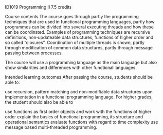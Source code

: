 ID1019 Programming II 7.5 credits

Course contents
The course goes through partly the programming techniques that are used in functional programming languages, partly how programmes can be divided into several executing threads and how these can be coordinated. Examples of programming techniques are recursive definitions, non-updateable data structures, functions of higher order and so called “closures”. Coordination of multiple threads is shown, partly through modification of common data structures, partly through message passing between processes.

The course will use a programming language as the main language but also show similarities and differences with other functional languages.

Intended learning outcomes
After passing the course, students should be able to:

use recursion, pattern matching and non-modifiable data structures upon implementation in a functional programming language.
For higher grades, the student should also be able to

use functions as first order objects and work with the functions of higher order
explain the basics of functional programming, its structure and operational semantics
evaluate functions with regard to time complexity
use message based multi-threaded programming. 
